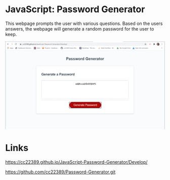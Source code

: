 # JavaScript: Password Generator

This webpage prompts the user with various questions. Based on the users answers, the webpage will generate a random password for the user to keep. 

![Example of webpage](Assets/Caseys-Password-Generator.PNG)

# Links

https://cc22389.github.io/JavaScript-Password-Generator/Develop/

https://github.com/cc22389/Password-Generator.git

